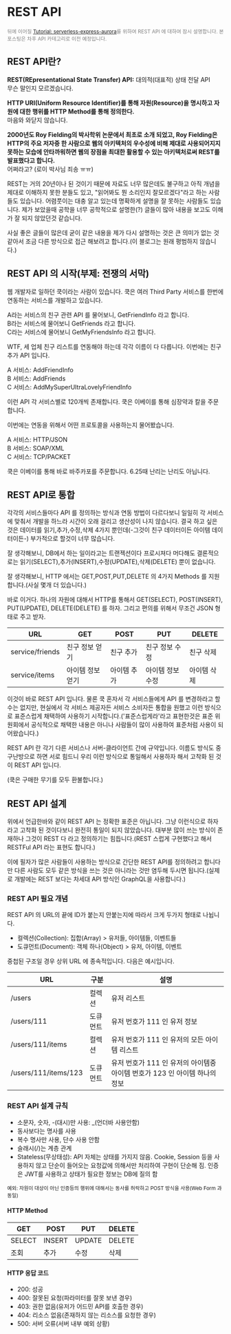 # REST API <Badge text="jwkim2" />

<small style="color: gray;">뒤에 이어질 [Tutorial: serverless-express-aurora](/frameworks/serverless/tutorial-serverless-express-aurora.html)를 위하여 REST API 에 대하여 잠시 설명합니다. 본 포스팅은 차후 API 카테고리로 이전 예정입니다.</small>

## REST API란?

**REST(REpresentational State Transfer) API:** 대의적(대표적) 상태 전달 API<br>
무슨 말인지 모르겠습니다.

**HTTP URI(Uniform Resource Identifier)를 통해 자원(Resource)을 명시하고 자원에 대한 행위를 HTTP Method를 통해 정의한다.**<br>
마음와 와닫지 않습니다.

**2000년도 Roy Fielding의 박사학위 논문에서 최초로 소개 되었고, Roy Fielding은 HTTP의 주요 저자중 한 사람으로 웹의 아키텍처의 우수성에 비해 제대로 사용되어지지 못하는 모습에 안타까워하면 웹의 장점을 최대한 활용할 수 있는 아키텍처로써 REST를 발표했다고 합니다.**<br>
어쩌라고? (로이 박사님 죄송 ㅠㅠ)

REST는 거의 20년이나 된 것이기 때문에 자료도 너무 많은데도 불구하고 아직 개념을 제대로 이해하지 못한 분들도 있고, "읽어봐도 뭔 소리인지 잘모르겠다"라고 하는 사람들도 있습니다. 어렴풋이는 대충 알고 있는데 명확하게 설명을 잘 못하는 사람들도 있습니다. 제가 보았을때 공학을 너무 공학적으로 설명한(?) 글들이 많아 내용을 보고도 이해가 잘 되지 않았던것 같습니다.

사실 좋은 글들이 많은데 굳이 같은 내용을 제가 다시 설명하는 것은 큰 의미가 없는 것 같아서 조금 다른 방식으로 접근 해보려고 합니다.(이 블로그는 원래 평범하지 않습니다.)

## REST API 의 시작(부제: 전쟁의 서막)

웹 개발자로 일하던 쿡이라는 사람이 있습니다. 쿡은 여러 Third Party 서비스를 한번에 연동하는 서비스를 개발하고 있습니다.

A라는 서비스의 친구 관련 API 를 물어보니, GetFriendInfo 라고 합니다.<br>
B라는 서비스에 물어보니 GetFriends 라고 합니다.<br>
C라는 서비스에 물어보니 GetMyFriendsInfo 라고 합니다.<br>

WTF, 세 업체 친구 리스트를 연동해야 하는데 각각 이름이 다 다릅니다. 이번에는 친구 추가 API 입니다.

A 서비스: AddFriendInfo<br>
B 서비스: AddFriends<br>
C 서비스: AddMySuperUltraLovelyFriendInfo<br>

이런 API 각 서비스별로 120개씩 존재합니다. 쿡은 이베이를 통해 심장약과 칼을 주문합니다.

이번에는 연동을 위해서 어떤 프로토콜을 사용하는지 물어봤습니다.

A 서비스: HTTP/JSON<br>
B 서비스: SOAP/XML<br>
C 서비스: TCP/PACKET<br>

쿡은 이베이를 통해 바로 바주카포를 주문합니다. 6.25때 난리는 난리도 아닙니다.

## REST API로 통합

각각의 서비스들마다 API 를 정의하는 방식과 연동 방법이 다르다보니 일일히 각 서비스에 맞춰서 개발을 하느라 시간이 오래 걸리고 생산성이 나지 않습니다. 결국 하고 싶은 것은 데이터를 읽기,추가,수정,삭제 4가지 뿐인데(-그것이 친구 데이터이든 아이템 데이터이든-) 부가적으로 할것이 너무 많습니다.

잘 생각해보니, DB에서 하는 일이라고는 트랜젝션이다 프로시져다 머다해도 결론적으로는 읽기(SELECT),추가(INSERT),수정(UPDATE),삭제(DELETE) 뿐이 없습니다.

잘 생각해보니, HTTP 에서는 GET,POST,PUT,DELETE 의 4가지 Methods 를 지원합니다.(사실 몇개 더 있습니다.)

바로 이거다. 하나의 자원에 대해서 HTTP를 통해서 GET(SELECT), POST(INSERT), PUT(UPDATE), DELETE(DELETE) 를 하자. 그리고 편의를 위해서 무조건 JSON 형태로 주고 받자.

| URL | GET | POST | PUT | DELETE |
| --- | --- | ---- | --- | ------ |
| service/friends | 친구 정보 얻기 | 친구 추가 | 친구 정보 수정 | 친구 삭제 |
| service/items | 아이템 정보 얻기 | 아이템 추가 | 아이템 정보 수정 | 아이템 삭제 |

이것이 바로 REST API 입니다. 물론 쿡 혼자서 각 서비스들에게 API 를 변경하라고 할수는 없지만, 현실에서 각 서비스 제공자든 서비스 소비자든 통합을 원했고 이런 방식으로 표준스럽게 채택하여 사용하기 시작합니다.('표준스럽게라'라고 표현한것은 표준 위원회에서 공식적으로 채택한 내용은 아니나 사람들이 많이 사용하여 표준처럼 사용이 되어왔습니다.)

REST API 란 각기 다른 서비스나 서버-클라이언트 간에 규약입니다. 이름도 방식도 중구난방으로 하면 서로 힘드니 우리 이런 방식으로 통일해서 사용하자 해서 고착화 된 것이 REST API 입니다.

(쿡은 구매한 무기를 모두 환불합니다.)

## REST API 설계

위에서 언급한바와 같이 REST API 는 정확한 표준은 아닙니다. 그냥 이런식으로 하자라고 고착화 된 것이다보니 완전히 통일이 되지 않았습니다. 대부분 많이 쓰는 방식이 존재하나 그것이 REST 다 라고 정의하기는 힘듭니다.(REST 스럽게 구현했다고 해서 RESTFul API 라는 표현도 합니다.)

이에 필자가 많은 사람들이 사용하는 방식으로 간단한 REST API를 정의하려고 합니다만 다른 사람도 모두 같은 방식을 쓰는 것은 아니라는 것만 염두해 두시면 됩니다.(실제로 개발에는 REST 보다는 차세대 API 방식인 GraphQL을 사용합니다.)

### REST API 필요 개념

REST API 의 URL의 끝에 ID가 붙는지 안붙는지에 따라서 크게 두가지 형태로 나뉩니다.

* 컬렉션(Collection): 집합(Array) > 유저들, 아이템들, 이벤트들
* 도큐먼트(Document): 객체 하나(Object) > 유저, 아이템, 이벤트

중첩된 구조일 경우 상위 URL 에 종속적입니다. 다음은 예시입니다.

| URL                   | 구분 | 설명 |
| --------------------- | ---- | --- |
| /users                | 컬렉션   | 유저 리스트 |
| /users/111            | 도큐먼트 | 유저 번호가 111 인 유저 정보 |
| /users/111/items      | 컬렉션   | 유저 번호가 111 인 유저의 모든 아이템 리스트 |
| /users/111/items/123  | 도큐먼트 | 유저 번호가 111 인 유저의 아이템중 아이템 번호가 123 인 아이템 하나의 정보 |

### REST API 설계 규칙

* 소문자, 숫자, -(대시)만 사용: _(언더바 사용안함)
* 동사보다는 명사를 사용
* 복수 명사만 사용, 단수 사용 안함
* 슬래시(/)는 계층 관계
* Stateless(무상태성): API 자체는 상태를 가지지 않음. Cookie, Session 등을 사용하지 않고 단순이 들어오는 요청값에 의해서만 처리하여 구현이 단순해 짐. 인증은 JWT를 사용하고 상태가 필요한 정보는 DB에 질의 함

<small>예외: 자원이 대상이 아닌 인증등의 행위에 대해서는 동사를 허락하고 POST 방식을 사용(Web Form 과 동일)</small>

#### HTTP Method

| GET    | POST   | PUT    | DELETE |
| ------ | ------ | ------ | ------ |
| SELECT | INSERT | UPDATE | DELETE |
| 조회   | 추가    | 수정   | 삭제   |

#### HTTP 응답 코드

* 200: 성공
* 400: 잘못된 요청(파라미터를 잘못 보낸 경우)
* 403: 권한 없음(유저가 어드민 API를 호출한 경우)
* 404: 리소스 없음(존재하지 않는 리소스를 요청한 경우)
* 500: 서버 오류(서버 내부 예외 상황)
